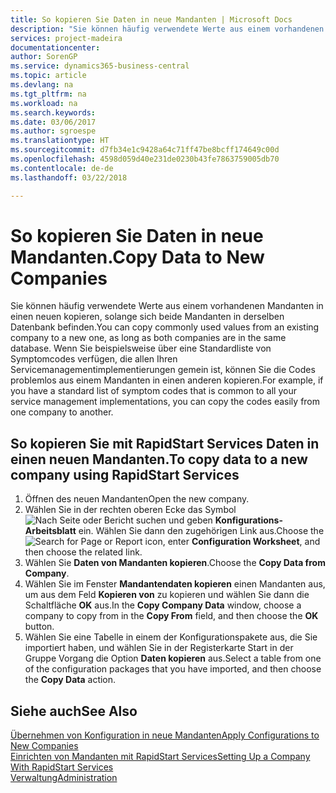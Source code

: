 ```yaml
---
title: So kopieren Sie Daten in neue Mandanten | Microsoft Docs
description: "Sie können häufig verwendete Werte aus einem vorhandenen Mandanten in einen neuen kopieren, solange sich beide Mandanten in derselben Datenbank befinden. Wenn Sie beispielsweise über eine Standardliste von Symptomcodes verfügen, die allen Ihren Servicemanagementimplementierungen gemein ist, können Sie die Codes problemlos aus einem Mandanten in einen anderen kopieren."
services: project-madeira
documentationcenter: 
author: SorenGP
ms.service: dynamics365-business-central
ms.topic: article
ms.devlang: na
ms.tgt_pltfrm: na
ms.workload: na
ms.search.keywords: 
ms.date: 03/06/2017
ms.author: sgroespe
ms.translationtype: HT
ms.sourcegitcommit: d7fb34e1c9428a64c71ff47be8bcff174649c00d
ms.openlocfilehash: 4598d059d40e231de0230b43fe7863759005db70
ms.contentlocale: de-de
ms.lasthandoff: 03/22/2018

---
```

# <a name="copy-data-to-new-companies"></a><span data-ttu-id="34a99-104">So kopieren Sie Daten in neue Mandanten.</span><span class="sxs-lookup"><span data-stu-id="34a99-104">Copy Data to New Companies</span></span>
<span data-ttu-id="34a99-105">Sie können häufig verwendete Werte aus einem vorhandenen Mandanten in einen neuen kopieren, solange sich beide Mandanten in derselben Datenbank befinden.</span><span class="sxs-lookup"><span data-stu-id="34a99-105">You can copy commonly used values from an existing company to a new one, as long as both companies are in the same database.</span></span> <span data-ttu-id="34a99-106">Wenn Sie beispielsweise über eine Standardliste von Symptomcodes verfügen, die allen Ihren Servicemanagementimplementierungen gemein ist, können Sie die Codes problemlos aus einem Mandanten in einen anderen kopieren.</span><span class="sxs-lookup"><span data-stu-id="34a99-106">For example, if you have a standard list of symptom codes that is common to all your service management implementations, you can copy the codes easily from one company to another.</span></span>  

## <a name="to-copy-data-to-a-new-company-using-rapidstart-services"></a><span data-ttu-id="34a99-107">So kopieren Sie mit RapidStart Services Daten in einen neuen Mandanten.</span><span class="sxs-lookup"><span data-stu-id="34a99-107">To copy data to a new company using RapidStart Services</span></span>  
1. <span data-ttu-id="34a99-108">Öffnen des neuen Mandanten</span><span class="sxs-lookup"><span data-stu-id="34a99-108">Open the new company.</span></span>  
2. <span data-ttu-id="34a99-109">Wählen Sie in der rechten oberen Ecke das Symbol ![Nach Seite oder Bericht suchen](media/ui-search/search_small.png "Nach Seite oder Bericht suchen") und geben **Konfigurations-Arbeitsblatt** ein. Wählen Sie dann den zugehörigen Link aus.</span><span class="sxs-lookup"><span data-stu-id="34a99-109">Choose the ![Search for Page or Report](media/ui-search/search_small.png "Search for Page or Report icon") icon, enter **Configuration Worksheet**, and then choose the related link.</span></span>  
3. <span data-ttu-id="34a99-110">Wählen Sie **Daten von Mandanten kopieren**.</span><span class="sxs-lookup"><span data-stu-id="34a99-110">Choose the **Copy Data from Company**.</span></span>  
4. <span data-ttu-id="34a99-111">Wählen Sie im Fenster **Mandantendaten kopieren** einen Mandanten aus, um aus dem Feld **Kopieren von** zu kopieren und wählen Sie dann die Schaltfläche **OK** aus.</span><span class="sxs-lookup"><span data-stu-id="34a99-111">In the **Copy Company Data** window, choose a company to copy from in the **Copy From** field, and then choose the **OK** button.</span></span>  
5. <span data-ttu-id="34a99-112">Wählen Sie eine Tabelle in einem der Konfigurationspakete aus, die Sie importiert haben, und wählen Sie in der Registerkarte Start in der Gruppe Vorgang die Option **Daten kopieren** aus.</span><span class="sxs-lookup"><span data-stu-id="34a99-112">Select a table from one of the configuration packages that you have imported, and then choose the **Copy Data** action.</span></span>

## <a name="see-also"></a><span data-ttu-id="34a99-113">Siehe auch</span><span class="sxs-lookup"><span data-stu-id="34a99-113">See Also</span></span>
[<span data-ttu-id="34a99-114">Übernehmen von Konfiguration in neue Mandanten</span><span class="sxs-lookup"><span data-stu-id="34a99-114">Apply Configurations to New Companies</span></span>](admin-apply-configuration-to-new-companies.md)  
[<span data-ttu-id="34a99-115">Einrichten von Mandanten mit RapidStart Services</span><span class="sxs-lookup"><span data-stu-id="34a99-115">Setting Up a Company With RapidStart Services</span></span>](admin-set-up-a-company-with-rapidstart.md)  
[<span data-ttu-id="34a99-116">Verwaltung</span><span class="sxs-lookup"><span data-stu-id="34a99-116">Administration</span></span>](admin-setup-and-administration.md)

